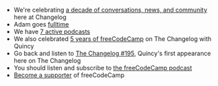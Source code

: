 - We're celebrating [a decade of conversations, news, and community](https://changelog.com/ten) here at Changelog
- Adam goes [fulltime](https://changelog.com/posts/fulltime)
- We have [7 active podcasts](https://changelog.com/podcasts)
- We also celebrated [5 years of freeCodeCamp](https://changelog.com/podcast/369) on The Changelog with Quincy
- Go back and listen to [The Changelog #195](https://changelog.com/podcast/195), Quincy's first appearance here on The Changelog
- You should listen and subscribe to [the freeCodeCamp podcast](https://podcast.freecodecamp.org/)
- [Become a supporter](https://www.freecodecamp.org/donate) of freeCodeCamp